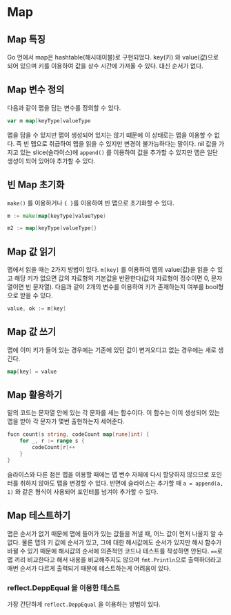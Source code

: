 # Map

## Map 특징

Go 언에서 map은 hashtable(해시테이블)로 구현되었다. key(키) 와 value(값)으로 되어 있으며 키를 이용하여 값을 상수 시간에 가져올 수 있다. 대신 순서가 없다. 


## Map 변수 정의

다음과 같이 맵을 담는 변수를 정의할 수 있다.
~~~ go
var m map[keyType]valueType
~~~

맵을 담을 수 있지만 맵이 생성되어 있지는 않기 떄문에 이 상태로는 맵을 이용할 수 없다. 즉 빈 맵으로 취급하여 맵을 읽을 수 있지만 변경이 불가능하다는 말이다.
nil 값을 가지고 있는 slice(슬라이스)에 `append()` 를 이용하여 값을 추가할 수 있지만 맵은 일단 생성이 되어 있어야 추가할 수 있다. 

## 빈 Map 초기화

`make()` 를 이용하거나 `{ }`를 이용하여 빈 맵으로 초기화할 수 있다.

~~~ go
m := make(map[keyType]valueType)

m2 := map[keyType]valueType{}
~~~

## Map 값 읽기
맵에서 읽을 때는 2가지 방법이 있다. `m[key]` 를 이용하여 맵의 value(값)을 읽을 수 있고 해당 키가 없으면 값의 자료형의 기본값을 반환한다(값의 자료형이 정수이면 0, 문자열이면 빈 문자열). 다음과 같이 2개의 변수를 이용하여 키가 존재하는지 여부를 bool형으로 받을 수 있다.

~~~ go
value, ok := m[key]
~~~

## Map 값 쓰기

맵에 이미 키가 들어 있는 경우에는 기존에 있던 값이 변겨오디고 없는 경우에는 새로 생긴다.

~~~ go
map[key] = value
~~~

## Map 활용하기

밑의 코드는 문자열 안에 있는 각 문자를 세는 함수이다. 이 함수는 이미 생성되어 있는 맵을 받아 각 문자가 몇번 출현하는지 세어준다.

~~~ go
fucn count(s string, codeCount map[rune]int) {
    for _, r := range s {
		codeCount[r]++
	}
}
~~~

슬라이스와 다른 점은 맵을 이용할 때에는 맵 변수 자체에 다시 할당하지 않으므로 포인터를 취하지 않아도 맵을 변경할 수 있다. 반면에 슬라이스는 추가할 때 `a = append(a, 1)` 와 같은 형식이 사용되어 포인터를 넘겨야 추가할 수 있다.

## Map 테스트하기

맵은 순서가 없기 때문에 맵에 들어가 있는 값들을 꺼낼 때, 어느 값이 먼저 나올지 알 수 없다. 물론 맵의 키 값에 순서가 있고, 그에 대한 해시값에도 순서가 있지만 해시 함수가 바뀔 수 있기 때문에 해시값의 순서에 의존적인 코드나 테스트를 작성하면 안된다. `==`로 맵 끼리 비교한다고 해서 내용을 비교해주지도 않으며 `fmt.Println`으로 출력하더라고 매번 순서가 다르게 출력되기 때문에 테스트하는게 어려움이 있다. 

### reflect.DeppEqual 을 이용한 테스트

가장 간단하게 `reflect.DeppEqual` 을 이용하는 방법이 있다.



